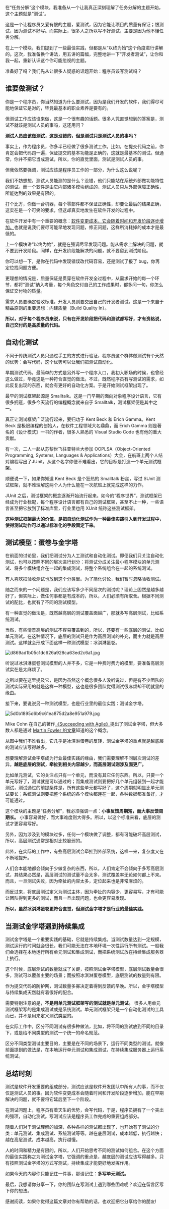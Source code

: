 在“任务分解”这个模块，我准备从一个让我真正深刻理解了任务分解的主题开始，这个主题就是“测试”。

这是一个让程序员又爱有恨的主题，爱测试，因为它能让项目的质量有保证；恨测试，因为测试不好写。而实际上，很多人之所以写不好测试，主要是因为他不懂任务分解。

在上一个模块，我们提到了一些最佳实践，但都是从“以终为始”这个角度进行讲解的。这次，我准备换个讲法，用五讲的篇幅，完整地讲一下“开发者测试”，让你和我一起，重新认识这个你可能忽视的主题。

准备好了吗？我们先从让很多人疑惑的话题开始：程序员该写测试吗？

## 谁要做测试？

你是一个程序员，你当然知道为什么要测试，因为是我们开发的软件，我们得尽可能地保证它是对的，毕竟最基本的职业素养是要有的。

但测试工作应该谁来做，这是一个很有趣的话题。很多人凭直觉想到的答案是，测试不就该是测试人员的事吗，这还用问？

**测试人员应该做测试，这是没错的，但是测试只是测试人员的事吗？** 

事实上，作为程序员，你多半已经做了很多测试工作。比如，在提交代码之前，你肯定会把代码跑一遍，保证提交的基本功能是正确的，这就是最基本的测试。但通常，你并不把它当成测试，所以，你的直觉里面，测试是测试人员的事。

但我依然要强调，测试应该是程序员工作的一部分，为什么这么说呢？

我们不妨想想，测试人员能测的是什么？没错，他们只能站在系统外部做功能特性的测试。而一个软件是由它内部诸多模块组成的，测试人员只从外部保障正确性，所能达到的效果是有限的。

打个比方，你做一台机器，每个零部件都不保证正确性，却要让最后的结果正确，这实在是一个可笑的要求，但这却真实地发生在软件开发的过程中。

在软件开发中有一个重要的概念：[软件变更成本，它会随着时间和开发阶段逐步增加。][Link 1]也就是说我们要尽可能早地发现问题，修正问题，这样所消耗掉的成本才是最低的。

上一个模块讲“以终为始”，就是在强调尽早发现问题。能从需求上解决的问题，就不要到开发阶段。同样，在开发阶段能解决的问题，就不要留到测试阶段。

你可以想一下，是你在代码中发现错误改代码容易，还是测试了报了 bug，你再定位找问题方便。

更理想的情况是，质量保证是贯穿在软件开发全过程中，从需求开始的每一个环节，都将“测试”纳入考量，每个角色交付自己的工作成果时，都多问一句，你怎么保证交付物的质量。

需求人员要确定验收标准，开发人员则要交出自己的开发者测试。这是一个来自于精益原则的重要思想：内建质量（Build Quality In）。

**所以，对于每个程序员来说，只有在开发阶段把代码和测试都写好，才有资格说，自己交付的是高质量的代码。** 

## 自动化测试

不同于传统测试人员只通过手工的方式进行验证，程序员这个群体做测试有个天然的优势：会写代码，这个优势可以让我们把测试自动化。

早期测试代码，最简单的方式是另外写一个程序入口，我初入职场的时候，也曾经这么做过，毕竟这是一种符合直觉的做法。不过，既然程序员有写测试的需求，如此反复出现的东西，就会有更好的自动化方案。于是开始测试框架出现了。

最早的测试框架起源是 Smalltalk。这是一门早期的面向对象程序设计语言，它有很多拥趸，很多今天流行的编程概念就来自于 Smalltalk，测试框架便是其中之一。

真正让测试框架广泛流行起来，要归功于 Kent Beck 和 Erich Gamma。Kent Beck 是极限编程的创始人，在软件工程领域大名鼎鼎，而 Erich Gamma 则是著名的《设计模式》一书的作者，很多人熟悉的 Visual Studio Code 也有他的重大贡献。

有一次，二人一起从苏黎世飞往亚特兰大参加 OOPLSA（Object-Oriented Programming, Systems, Languages & Applications）大会，在航班上两个人结对编程写出了JUnit。从这个名字你便不难看出，它的目标是打造一个单元测试框架。

顺便说一下，如果你知道 Kent Beck 是个狂热的 Smalltalk 粉丝，写过 SUnit 测试框架，就不难理解这两个人为什么能在一次航班上就完成这样的力作。

JUnit 之后，测试框架的概念逐渐开始流行起来。如今的“程序世界”，测试框架已经成为行业标配，每个程序设计语言都有自己的测试框架，甚至不止一种，一些语言甚至把它放到了标准库里，行业里也用 XUnit 统称这些测试框架。

**这种测试框架最大的价值，是把自动化测试作为一种最佳实践引入到开发过程中，使得测试动作可以通过标准化的手段固定下来。** 

## 测试模型：蛋卷与金字塔

在前面的讨论里，我们把测试分为人工测试和自动化测试。即便我们只关注自动化测试，也可以按照不同的层次进行划分：将测试分成关注最小程序模块的单元测试、将多个模块组合在一起的集成测试，将整个系统组合在一起的系统测试。

有人喜欢把验收测试也放到这个分类里。为了简化讨论，我们暂时忽略验收测试。

随之而来的一个问题是，我们应该写多少不同层次的测试呢？理论上固然是越多越好了，但实际上，做任何事都是有成本的，所以，人们必须有所取舍。根据不同测试的配比，也就有了不同的测试模型。

有一种直觉的做法是，既然越高层的测试覆盖面越广，那就多写高层测试，比如系统测试。

当然，有些情景高层的测试不容易覆盖到的，所以，还要有一些底层的测试，比如单元测试。在这种情况下，底层的测试只是作为高层测试的补充，而主力就是高层测试。这样就会形成下面这样一种测试模型：冰淇淋蛋卷。

![d869ad1b05c1dc626a928ca63ed2c6a1.jpg][]

听说过冰淇淋蛋卷测试模型的人并不多，它是一种费时费力的模型，要准备高层测试实在是太麻烦了。

之所以要在这里提及它，是因为虽然这个概念很多人没听说过，但是有不少团队的测试实际采用的就是这样一种模型，这也是很多团队觉得测试很麻烦却不明就里的缘由。

接下来，要说说另一种测试模型，也是行业里的最佳实践：测试金字塔。

![5d0b1895d6b9c61ea875d2a8e951a979.jpg][]

Mike Cohn 在自己的著作[《Succeeding with Agile》][Succeeding with Agile]提出了测试金字塔，但大多数人都是通过 [Martin Fowler 的文章][Martin Fowler]知道的这个概念。

从图中我们不难看出，它几乎是冰淇淋蛋卷的反转，测试金字塔的重点就是越底层的测试应该写得越多。

想要理解测试金字塔成为行业最佳实践的缘由，我们需要理解不同层次测试的差异。**越是底层的测试，牵扯到相关内容越少，而高层测试则涉及面更广。** 

比如单元测试，它的关注点只有一个单元，而没有其它任何东西。所以，只要一个单元写好了，测试就是可以通过的；而集成测试则要把好几个单元组装到一起才能测试，测试通过的前提条件是，所有这些单元都写好了，这个周期就明显比单元测试要长；系统测试则要把整个系统的各个模块都连在一起，各种数据都准备好，才可能通过。

这个模块的主题是“任务分解”，我必须强调一点：**小事反馈周期短，而大事反馈周期长。** 小事容易做好，而大事难度则大得多。所以，以这个标准来看，底层的测试才更容易写好。

另外，因为涉及到的模块过多，任何一个模块做了调整，都有可能破坏高层测试，所以，高层测试通常是相对比较脆弱的。

此外，在实际的工作中，有些高层测试会牵扯到外部系统，这样一来，复杂度又在不断地提升。

人们会本能地都会倾向于少做复杂的东西，所以，人们肯定不会倾向于多写高层测试，其结果必然是，高层测试的测试量不会太多，测试覆盖率无论如何都上不来。而且，一旦测试失败，因为牵扯的内容太多，定位起来也是非常麻烦的。

而反过来，将底层测试定义为测试主体，因为牵扯的内容少，更容易写，才有可能让团队得到更多的测试，而且一旦出现问题，也会更容易发现。

**所以，虽然冰淇淋蛋卷更符合直觉，但测试金字塔才是行业的最佳实践。** 

## 当测试金字塔遇到持续集成

测试金字塔是一个重要实践的基础，它就是持续集成。当测试数量达到一定规模，测试运行的时间就会很长，我们可能无法在本地环境一次性运行所有测试。一般我们会选择在本地运行所有单元测试和集成测试，而把系统测试放在持续集成服务器上执行。

这个时候，底层测试的数量就成了关键，按照测试金字塔模型，底层测试数量会很多，测试可以覆盖主要的场景；而按照冰淇淋蛋卷模型，底层测试的数量则有限。

作为提交代码的防护网，测试数量多寡决定着得到反馈的早晚。所以，金字塔模型与持续集成天然就有着很好的配合。

需要特别注意的是，**不是用单元测试框架写的测试就是单元测试。** 很多人用单元测试框架写的是集成测试或是系统测试。单元测试框架只是一个自动化测试的工具而已，并不是用来定义测试类型的。

在实际工作中，区分不同测试有很多种做法，比如，将不同的测试放到不同的目录下，或是给不同类型的测试一个统一的命名规范。

区分不同类型测试主要目的，主要是在不同的场景下，运行不同类型的测试。就像前面提到的做法是，在本地运行单元测试和集成测试，在持续集成服务器上运行系统测试。

## 总结时刻

测试是软件开发重要的组成部分，测试应该是软件开发团队中所有人的事，而不仅仅是测试人员的事。因为软件变更成本会随着时间和开发阶段逐步增加，能在早期解决的问题，就不要将它延后至下一个阶段。

在测试问题上，程序员有着天生的优势，会写代码，于是，程序员拥有了一个突出的强项，自动化测试。写测试应该是程序员工作完成的重要组成部分。

随着人们对于测试理解的加深，各种各样的测试都出现了，也开始有了测试的分类：单元测试、集成测试、系统测试等等。越在底层测试，成本越低，执行越快；越在高层测试，成本越高，执行越慢。

人的时间和精力是有限的，所以，人们开始思考不同的测试如何组合。在这个方面的最佳实践称之为测试金字塔，它强调的重点是，越底层的测试应该写得越多。只有按照测试金字塔的方式写测试，持续集成才能更好地发挥作用。

如果今天的内容你只能记住一件事，那请记住：**多写单元测试。** 

最后，我想请你分享一下，你的团队在写测试上遇到哪些困难呢？欢迎在留言区写下你的想法。

感谢阅读，如果你觉得这篇文章对你有帮助的话，也欢迎把它分享给你的朋友!


[Link 1]: http://www.agilemodeling.com/essays/costOfChange.htm
[d869ad1b05c1dc626a928ca63ed2c6a1.jpg]: https://static001.geekbang.org/resource/image/d8/a1/d869ad1b05c1dc626a928ca63ed2c6a1.jpg
[5d0b1895d6b9c61ea875d2a8e951a979.jpg]: https://static001.geekbang.org/resource/image/5d/79/5d0b1895d6b9c61ea875d2a8e951a979.jpg
[Succeeding with Agile]: http://book.douban.com/subject/5334585/
[Martin Fowler]: http://martinfowler.com/bliki/TestPyramid.html

